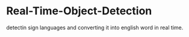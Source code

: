 # Real-Time-Object-Detection
detectin sign languages and converting it into english word in real time.

